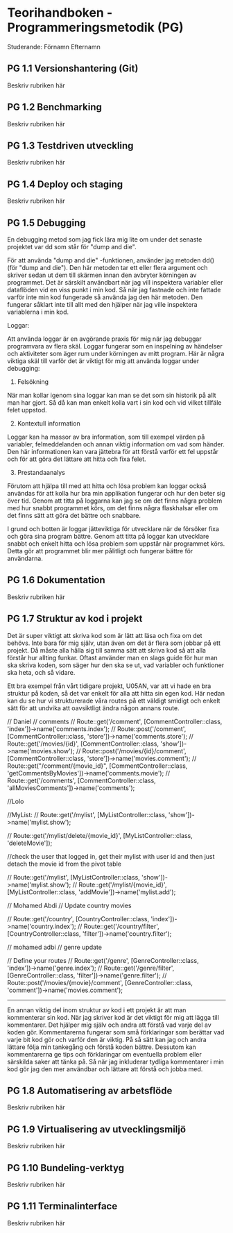 # Teorihandboken - Programmeringsmetodik (PG)
Studerande: Förnamn Efternamn

## PG 1.1 Versionshantering (Git)
Beskriv rubriken här

## PG 1.2 Benchmarking
Beskriv rubriken här

## PG 1.3 Testdriven utveckling
Beskriv rubriken här

## PG 1.4 Deploy och staging
Beskriv rubriken här

## PG 1.5 Debugging
En debugging metod som jag fick lära mig lite om under det senaste projektet var dd som står för "dump and die". 

För att använda "dump and die" -funktionen, använder jag metoden dd() (för "dump and die"). Den här metoden tar ett eller flera argument och skriver sedan ut dem till skärmen innan den avbryter körningen av programmet. Det är särskilt användbart när jag vill inspektera variabler eller dataflöden vid en viss punkt i min kod. Så när jag fastnade och inte fattade varför inte min kod fungerade så använda jag den här metoden. Den fungerar såklart inte till allt med den hjälper när jag ville inspektera variablerna i min kod. 

Loggar:

Att använda loggar är en avgörande praxis för mig när jag debuggar programvara av flera skäl. Loggar fungerar som en inspelning av händelser och aktiviteter som äger rum under körningen av mitt program. Här är några viktiga skäl till varför det är viktigt för mig att använda loggar under debugging:

1. Felsökning 

När man kollar igenom sina loggar kan man se det som sin historik på allt man har gjort. Så då kan man enkelt kolla vart i sin kod och vid vilket tillfäle felet uppstod. 

2. Kontextull information 

Loggar kan ha massor av bra information, som till exempel värden på variabler, felmeddelanden och annan viktig information om vad som händer. Den här informationen kan vara jättebra för att förstå varför ett fel uppstår och för att göra det lättare att hitta och fixa felet.

3. Prestandaanalys 

Förutom att hjälpa till med att hitta och lösa problem kan loggar också användas för att kolla hur bra min applikation fungerar och hur den beter sig över tid. Genom att titta på loggarna kan jag se om det finns några problem med hur snabbt programmet körs, om det finns några flaskhalsar eller om det finns sätt att göra det bättre och snabbare.

I grund och botten är loggar jätteviktiga för utvecklare när de försöker fixa och göra sina program bättre. Genom att titta på loggar kan utvecklare snabbt och enkelt hitta och lösa problem som uppstår när programmet körs. Detta gör att programmet blir mer pålitligt och fungerar bättre för användarna.

## PG 1.6 Dokumentation
Beskriv rubriken här

## PG 1.7 Struktur av kod i projekt

Det är super viktigt att skriva kod som är lätt att läsa och fixa om det behövs. Inte bara för mig själv, utan även om det är flera som jobbar på ett projekt. Då måste alla hålla sig till samma sätt att skriva kod så att alla förstår hur allting funkar. Oftast använder man en slags guide för hur man ska skriva koden, som säger hur den ska se ut, vad variabler och funktioner ska heta, och så vidare.

Ett bra exempel från vårt tidigare projekt, U05AN, var att vi hade en bra struktur på koden, så det var enkelt för alla att hitta sin egen kod. Här nedan kan du se hur vi strukturerade våra routes på ett väldigt smidigt och enkelt sätt för att undvika att oavsiktligt ändra någon annans route.

// Daniel
// comments 
// Route::get('/comment', [CommentController::class, 'index'])->name('comments.index');
// Route::post('/comment', [CommentController::class, 'store'])->name('comments.store');
// Route::get('/movies/{id}', [CommentController::class, 'show'])->name('movies.show');
// Route::post('/movies/{id}/comment', [CommentController::class, 'store'])->name('movies.comment');
// Route::get("/comment/{movie_id}", [CommentController::class, 'getCommentsByMovies'])->name('comments.movie');
// Route::get('/comments', [CommentController::class, 'allMoviesComments'])->name('comments');


//Lolo

//MyList:
// Route::get('/mylist', [MyListController::class, 'show'])->name('mylist.show');

// Route::get('/mylist/delete/{movie_id}', [MyListController::class, 'deleteMovie']);

//check the user that logged in, get their mylist with user id and then just detach the movie id from the pivot table


// Route::get('/mylist', [MyListController::class, 'show'])->name('mylist.show');
// Route::get('/mylist/{movie_id}', [MyListController::class, 'addMovie'])->name('mylist.add');


// Mohamed Abdi
// Update country movies

// Route::get('/country', [CountryController::class, 'index'])->name('country.index');
// Route::get('/country/filter', [CountryController::class, 'filter'])->name('country.filter');



// mohamed adbi 
// genre update 



// Define your routes
// Route::get('/genre', [GenreController::class, 'index'])->name('genre.index');
// Route::get('/genre/filter', [GenreController::class, 'filter'])->name('genre.filter');
// Route::post('/movies/{movie}/comment', [GenreController::class, 'comment'])->name('movies.comment');

--------------------------------------------------------------------------------------------------------------------------
En annan viktig del inom struktur av kod i ett projekt är att man kommenterar sin kod. När jag skriver kod är det viktigt för mig att lägga till kommentarer. Det hjälper mig själv och andra att förstå vad varje del av koden gör. Kommentarerna fungerar som små förklaringar som berättar vad varje bit kod gör och varför den är viktig. På så sätt kan jag och andra lättare följa min tankegång och förstå koden bättre. Dessutom kan kommentarerna ge tips och förklaringar om eventuella problem eller särskilda saker att tänka på. Så när jag inkluderar tydliga kommentarer i min kod gör jag den mer användbar och lättare att förstå och jobba med. 


## PG 1.8 Automatisering av arbetsflöde
Beskriv rubriken här

## PG 1.9 Virtualisering av utvecklingsmiljö
Beskriv rubriken här

## PG 1.10 Bundeling-verktyg
Beskriv rubriken här

## PG 1.11 Terminalinterface
Beskriv rubriken här

